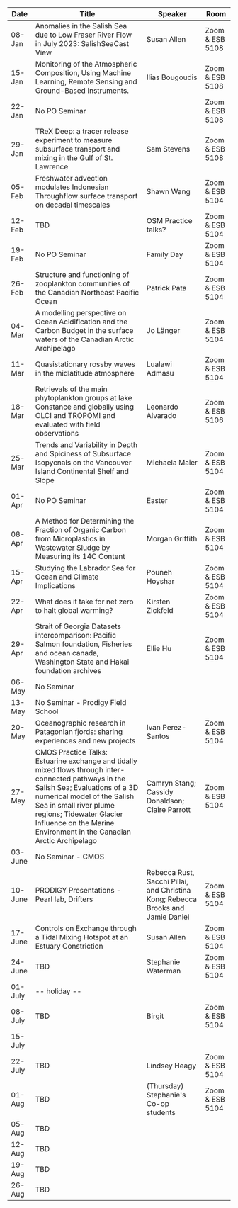 Date  |  Title                                            |  Speaker                                                                                                |  Room
---------|-----------------------------------------------------|---------------------------------------------------------------------------------------------------------------------|------
08-Jan  | Anomalies in the Salish Sea due to Low Fraser River Flow in July 2023: SalishSeaCast View | Susan Allen | Zoom & ESB 5108  
15-Jan  | Monitoring of the Atmospheric Composition, Using Machine Learning, Remote Sensing and Ground-Based Instruments. | Ilias Bougoudis  | Zoom & ESB 5108  
22-Jan  | No PO Seminar |  | Zoom & ESB 5108  
29-Jan  | TReX Deep: a tracer release experiment to measure subsurface transport and mixing in the Gulf of St. Lawrence | Sam Stevens | Zoom & ESB 5108  
05-Feb  | Freshwater advection modulates Indonesian Throughflow surface transport on decadal timescales | Shawn Wang | Zoom & ESB 5104
12-Feb  | TBD | OSM Practice talks? | Zoom & ESB 5104
19-Feb  | No PO Seminar | Family Day | Zoom & ESB 5104
26-Feb  | Structure and functioning of zooplankton communities of the Canadian Northeast Pacific Ocean  | Patrick Pata | Zoom & ESB 5104
04-Mar  | A modelling perspective on Ocean Acidification and the Carbon Budget in the surface waters of the Canadian Arctic Archipelago  | Jo Länger | Zoom & ESB 5104
11-Mar  | Quasistationary rossby waves in the midlatitude atmosphere | Lualawi Admasu | Zoom & ESB 5104
18-Mar  | Retrievals of the main phytoplankton groups at lake Constance and globally using OLCI and TROPOMI and evaluated with field observations | Leonardo Alvarado | Zoom & ESB 5106
25-Mar  | Trends and Variability in Depth and Spiciness of Subsurface Isopycnals on the Vancouver Island Continental Shelf and Slope | Michaela Maier | Zoom & ESB 5104
01-Apr  | No PO Seminar | Easter | Zoom & ESB 5104
08-Apr  | A Method for Determining the Fraction of Organic Carbon from Microplastics in Wastewater Sludge by Measuring its 14C Content | Morgan Griffith | Zoom & ESB 5104
15-Apr  | Studying the Labrador Sea for Ocean and Climate Implications | Pouneh Hoyshar | Zoom & ESB 5104
22-Apr  | What does it take for net zero to halt global warming? | Kirsten Zickfeld | Zoom & ESB 5104
29-Apr  | Strait of Georgia Datasets intercomparison: Pacific Salmon foundation, Fisheries and ocean canada, Washington State and Hakai foundation archives | Ellie Hu | Zoom & ESB 5104
06-May  | No Seminar
13-May  | No Seminar - Prodigy Field School
20-May  | Oceanographic research in Patagonian fjords: sharing experiences and new projects | Ivan Perez-Santos | Zoom & ESB 5104
27-May  | CMOS Practice Talks: Estuarine exchange and tidally mixed flows through inter-connected pathways in the Salish Sea; Evaluations of a 3D numerical model of the Salish Sea in small river plume regions; Tidewater Glacier Influence on the Marine Environment in the Canadian Arctic Archipelago | Camryn Stang; Cassidy Donaldson; Claire Parrott | Zoom & ESB 5104 
03-June  | No Seminar - CMOS
10-June  | PRODIGY Presentations - Pearl lab, Drifters | Rebecca Rust, Sacchi Pillai, and Christina Kong; Rebecca Brooks and Jamie Daniel | Zoom & ESB 5104 
17-June  | Controls on Exchange through a Tidal Mixing Hotspot at an Estuary Constriction | Susan Allen | Zoom & ESB 5104
24-June  | TBD | Stephanie Waterman | Zoom & ESB 5104 
01-July  | -- holiday --
08-July  | TBD |  Birgit | Zoom & ESB 5104 
15-July  |
22-July  | TBD | Lindsey Heagy | Zoom & ESB 5104 
01-Aug  | TBD | (Thursday) Stephanie's Co-op students | Zoom & ESB 5104 
05-Aug  | TBD 
12-Aug  | TBD 
19-Aug  | TBD 
26-Aug  | TBD 

